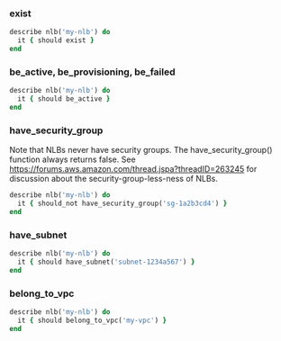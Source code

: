 ### exist

```ruby
describe nlb('my-nlb') do
  it { should exist }
end
```

### be_active, be_provisioning, be_failed

```ruby
describe nlb('my-nlb') do
  it { should be_active }
end
```

### have_security_group

Note that NLBs never have security groups. The have_security_group() function always returns false. See https://forums.aws.amazon.com/thread.jspa?threadID=263245 for discussion about the security-group-less-ness of NLBs.

```ruby
describe nlb('my-nlb') do
  it { should_not have_security_group('sg-1a2b3cd4') }
end
```

### have_subnet

```ruby
describe nlb('my-nlb') do
  it { should have_subnet('subnet-1234a567') }
end
```

### belong_to_vpc

```ruby
describe nlb('my-nlb') do
  it { should belong_to_vpc('my-vpc') }
end
```
